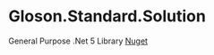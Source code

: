 # Gloson.Standard.Solution
General Purpose .Net 5 Library [Nuget](https://www.nuget.org/packages/Gloson.Standard/)
